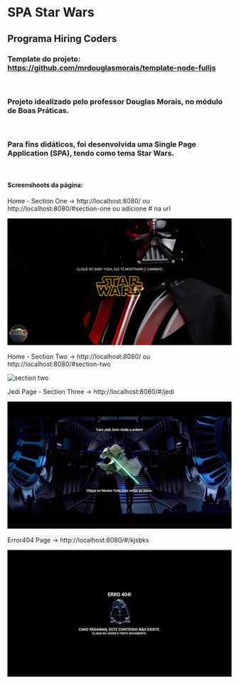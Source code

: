 # **SPA Star Wars**

## Programa Hiring Coders

### **Template do projeto:** https://github.com/mrdouglasmorais/template-node-fulljs

<br>

### Projeto idealizado pelo professor Douglas Morais, no módulo de Boas Práticas.

<br>

### Para fins didáticos, foi desenvolvida uma Single Page Application (SPA), tendo como tema Star Wars.

<br>

#### **Screenshoots da página:**

Home - Section One -> http://localhost:8080/ ou http://localhost:8080/#section-one ou adicione # na url
 
![section one](https://raw.githubusercontent.com/vivyribeiro/hc-boas-praticas-starwars/master/src/assets/screenshoot/Home_Section_One.png)

Home - Section Two -> http://localhost:8080/ ou http://localhost:8080/#section-two 

![section two](https://raw.githubusercontent.com/vivyribeiro/hc-boas-praticas-starwars/master/src/assets/screenshoot/Home_Section_Two.png)

Jedi Page - Section Three -> http://localhost:8080/#/jedi

![jedi page](https://raw.githubusercontent.com/vivyribeiro/hc-boas-praticas-starwars/master/src/assets/screenshoot/Jedi_Page_Section_Three.png)

Error404 Page -> http://localhost:8080/#/kjsbks

![error page](https://raw.githubusercontent.com/vivyribeiro/hc-boas-praticas-starwars/master/src/assets/screenshoot/Error404_Page.png)
